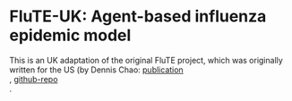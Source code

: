 # FluTE-UK: Agent-based influenza epidemic model

This is an UK adaptation of the original FluTE project, which was originally written for the US (by Dennis Chao: [publication](https://www.ncbi.nlm.nih.gov/pmc/articles/PMC2813259/pdf/pcbi.1000656.pdf)<br> , [github-repo](https://github.com/dlchao/FluTE)<br>.

